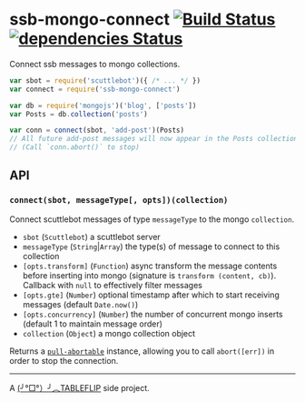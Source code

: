 # ssb-mongo-connect [![Build Status](https://travis-ci.org/tableflip/ssb-mongo-connect.svg?branch=master)](https://travis-ci.org/tableflip/ssb-mongo-connect) [![dependencies Status](https://david-dm.org/tableflip/ssb-mongo-connect/status.svg)](https://david-dm.org/tableflip/ssb-mongo-connect)

Connect ssb messages to mongo collections.

```js
var sbot = require('scuttlebot')({ /* ... */ })
var connect = require('ssb-mongo-connect')

var db = require('mongojs')('blog', ['posts'])
var Posts = db.collection('posts')

var conn = connect(sbot, 'add-post')(Posts)
// All future add-post messages will now appear in the Posts collection
// (Call `conn.abort()` to stop)
```

## API

### `connect(sbot, messageType[, opts])(collection)`

Connect scuttlebot messages of type `messageType` to the mongo `collection`.

* `sbot` (`Scuttlebot`) a scuttlebot server
* `messageType` (`String`|`Array`) the type(s) of message to connect to this collection
* `[opts.transform]` (`Function`) async transform the message contents before inserting into mongo (signature is `transform (content, cb)`). Callback with `null` to effectively filter messages
* `[opts.gte]` (`Number`) optional timestamp after which to start receiving messages (default `Date.now()`)
* `[opts.concurrency]` (`Number`) the number of concurrent mongo inserts (default 1 to maintain message order)
* `collection` (`Object`) a mongo collection object

Returns a [`pull-abortable`](https://pull-stream.github.io/#pull-abortable) instance, allowing you to call `abort([err])` in order to stop the connection.

----

A [(╯°□°）╯︵TABLEFLIP](https://tableflip.io) side project.
